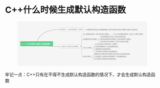 # C++什么时候生成默认构造函数

<figure><img src="../../.gitbook/assets/image (3) (1).png" alt=""><figcaption></figcaption></figure>



牢记一点：C++只有在不得不生成默认构造函数的情况下，才会生成默认构造函数

